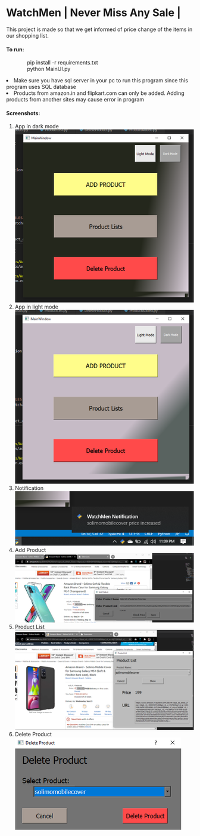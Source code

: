 # WatchMen | Never Miss Any Sale |
This project is made so that we get informed of price change of the items in our shopping list. 

#### To run:
&ensp;&ensp;&ensp;&ensp;&ensp;&ensp;&ensp;&ensp;pip install -r requirements.txt<br>
&ensp;&ensp;&ensp;&ensp;&ensp;&ensp;&ensp;&ensp;python MainUI.py<br>
<li>Make sure you have sql server in your pc to run this program since this program uses SQL database</li>
<li>Products from amazon.in and flipkart.com can only be added. Adding products from another sites may cause error in program</li>

#### Screenshots:
<ol>
<li> App in dark mode</li>
<img src="https://github.com/rishav-karanjit/WatchMen/blob/master/ScreenShots/1.App_in_Dark_Mode.png"></img>
<li> App in light mode </li>
<img src="./ScreenShots/2.App_in_Light_Mode.png"></img>
<li> Notification </li>
<img src="./ScreenShots/3.Notification.png"></img>
<li> Add Product </li>
<img src="./ScreenShots/4.Add_Product.png"></img>
<li> Product List </li>
<img src="./ScreenShots/5.Product_List.png"></img>
<li> Delete Product </li>
<img src="./ScreenShots/6.Delete_Product.png"></img>
</ol>
